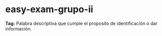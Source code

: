 # easy-exam-grupo-ii

**Tag:** Palabra descriptiva que cumple el proposito de identificación o dar información.
